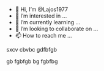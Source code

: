 - 👋 Hi, I’m @Lajos1977
- 👀 I’m interested in ...
- 🌱 I’m currently learning ...
- 💞️ I’m looking to collaborate on ...
- 📫 How to reach me ...

<!---
Lajos1977/Lajos1977 is a ✨ special ✨ repository because its `README.md` (this file) appears on your GitHub profile.
You can click the Preview link to take a look at your changes.
--->
sxcv cbvbc
gdfbfgb

gb
fgbfgb
bg
fgbfbg